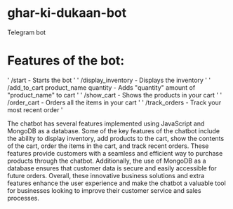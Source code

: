 # ghar-ki-dukaan-bot
Telegram bot

# Features of the bot:

' /start - Starts the bot '
' /display_inventory - Displays the inventory '
' /add_to_cart product_name quantity - Adds "quantity" amount of "product_name" to cart '
' /show_cart - Shows the products in your cart '
' /order_cart - Orders all the items in your cart '
' /track_orders - Track your most recent order '

The chatbot has several features implemented using JavaScript and MongoDB as a database. Some of the key features of the chatbot include the ability to display inventory, add products to the cart, show the contents of the cart, order the items in the cart, and track recent orders. These features provide customers with a seamless and efficient way to purchase products through the chatbot. Additionally, the use of MongoDB as a database ensures that customer data is secure and easily accessible for future orders. Overall, these innovative business solutions and extra features enhance the user experience and make the chatbot a valuable tool for businesses looking to improve their customer service and sales processes.
